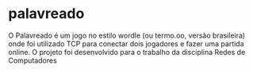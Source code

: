# palavreado
O Palavreado é um jogo no estilo wordle (ou termo.oo, versão brasileira) onde foi utilizado TCP para conectar dois jogadores e fazer uma partida online. O projeto foi desenvolvido para o trabalho da disciplina Redes de Computadores
